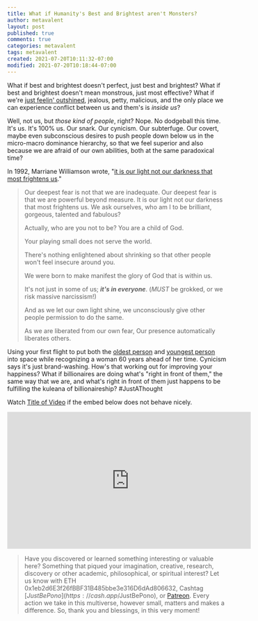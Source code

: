 ```yaml
---
title: What if Humanity's Best and Brightest aren't Monsters?
author: metavalent
layout: post
published: true
comments: true
categories: metavalent
tags: metavalent
created: 2021-07-20T10:11:32-07:00
modified: 2021-07-20T10:18:44-07:00
---
```


What if best and brightest doesn't perfect, just best and brightest? What if best and brightest doesn't mean monstrous, just most effective? What if we're [just feelin' outshined](), jealous, petty, malicious, and the only place we can experience conflict between us and them's is *inside us*?

Well, not us, but *those kind of people*, right? Nope. No dodgeball this time. It's us. It's 100% us. Our snark. Our cynicism. Our subterfuge. Our covert, maybe even subconscious desires to push people down below us in the micro-macro dominance hierarchy, so that we feel superior and also because we are afraid of our own abilities, both at the same paradoxical time?

In 1992, Marriane Williamson wrote, "[it is our light not our darkness that most frightens us](https://explorersfoundation.org/glyphery/122.html)."

> Our deepest fear is not that we are inadequate.
> Our deepest fear is that we are powerful beyond measure.
> It is our light not our darkness that most frightens us. 
> We ask ourselves, who am I to be brilliant, gorgeous, talented and fabulous?
>
> Actually, who are you not to be?
> You are a child of God.
>
> Your playing small does not serve the world.
> 
> There's nothing enlightened about shrinking so that other people won't feel insecure around you.
> 
> We were born to make manifest the glory of God that is within us.
> 
> It's not just in some of us; ***it's in everyone***. (*MUST* be grokked, or we risk massive narcissism!)
> 
> And as we let our own light shine, we unconsciously give other people permission to do the same.
> 
> As we are liberated from our own fear,
> Our presence automatically liberates others.


Using your first flight to put both the [oldest person](https://twitter.com/nowthisnews/status/1417500293353385988) and [youngest person]() into space while recognizing a woman 60 years ahead of her time. Cynicism says it's just brand-washing. How's that working out for improving your happiness? What if billionaires are doing what's "right in front of them," the same way that we are, and what's right in front of them just happens to be fulfilling the kuleana of billionaireship? #JustAThought

Watch [Title of Video](https://youtu.be/BIYtYWRX6U0) if the embed below does not behave nicely.

<div class="embed-container"><iframe width="560" height="315" src="https://www.youtube.com/embed/BIYtYWRX6U0" title="YouTube video player" frameborder="0" allow="accelerometer; autoplay; clipboard-write; encrypted-media; gyroscope; picture-in-picture" allowfullscreen></iframe></div>

> Have you discovered or learned something interesting or valuable here? Something that piqued your imagination, creative, research, discovery or other academic, philosophical, or spiritual interest? Let us know with ETH 0x1eb2d6E3f26fBBF31B485bbe3e316D6dAd806632, Cashtag [$JustBePono](https://cash.app/$JustBePono), or [Patreon](https://patreon.com/metavalent). Every action we take in this multiverse, however small, matters and makes a difference. So, thank you and blessings, in this very moment!


